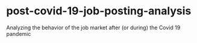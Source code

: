 # post-covid-19-job-posting-analysis
Analyzing the behavior of the job market after (or during) the Covid 19 pandemic
